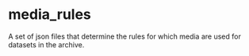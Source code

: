 # media_rules
A set of json files that determine the rules for which media are used for datasets in the archive.
